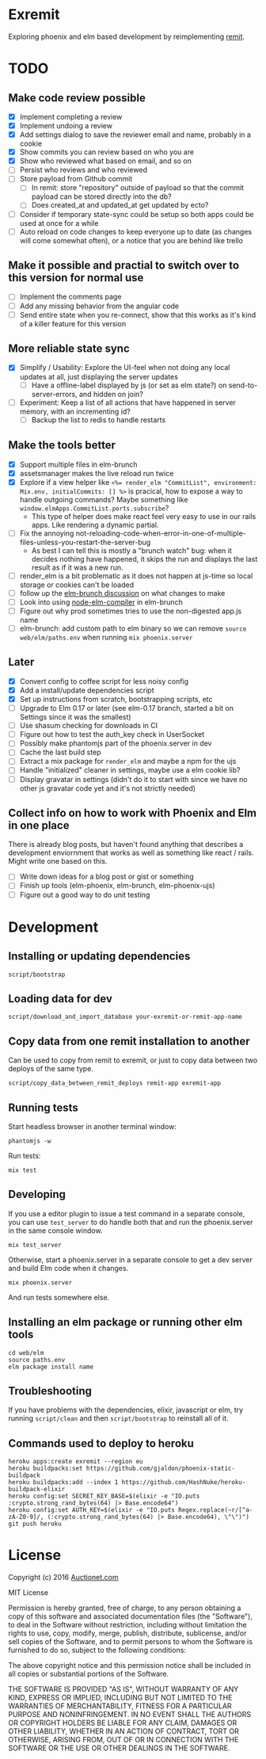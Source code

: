 # Exremit

Exploring phoenix and elm based development by reimplementing [remit](https://github.com/henrik/remit).

# TODO

## Make code review possible

* [x] Implement completing a review
* [x] Implement undoing a review
* [x] Add settings dialog to save the reviewer email and name, probably in a cookie
* [x] Show commits you can review based on who you are
* [x] Show who reviewed what based on email, and so on
* [ ] Persist who reviews and who reviewed
* [ ] Store payload from Github commit
  * [ ] In remit: store "repository" outside of payload so that the commit payload can be stored directly into the db?
  * [ ] Does created\_at and updated\_at get updated by ecto?
* [ ] Consider if temporary state-sync could be setup so both apps could be used at once for a while
* [ ] Auto reload on code changes to keep everyone up to date (as changes will come somewhat often), or a notice that you are behind like trello

## Make it possible and practial to switch over to this version for normal use

* [ ] Implement the comments page
* [ ] Add any missing behavior from the angular code
* [ ] Send entire state when you re-connect, show that this works as it's kind of a killer feature for this version

## More reliable state sync

* [x] Simplify / Usability: Explore the UI-feel when not doing any local updates at all, just displaying the server updates
  - [ ] Have a offline-label displayed by js (or set as elm state?) on send-to-server-errors, and hidden on join?
* [ ] Experiment: Keep a list of all actions that have happened in server memory, with an incrementing id?
  - [ ] Backup the list to redis to handle restarts

## Make the tools better

* [x] Support multiple files in elm-brunch
* [x] assetsmanager makes the live reload run twice
* [x] Explore if a view helper like `<%= render_elm "CommitList", environment: Mix.env, initialCommits: [] %>` is pracical, how to expose a way to handle outgoing commands? Maybe something like `window.elmApps.CommitList.ports.subscribe`?
  - This type of helper does make react feel very easy to use in our rails apps. Like rendering a dynamic partial.
* [ ] Fix the annoying not-reloading-code-when-error-in-one-of-multiple-files-unless-you-restart-the-server-bug
  - As best I can tell this is mostly a "brunch watch" bug: when it decides nothing have happened, it skips the run and displays the last result as if it was a new run.
* [ ] render\_elm is a bit problematic as it does not happen at js-time so local storage or cookies can't be loaded
* [ ] follow up the [elm-brunch discussion](https://github.com/madsflensted/elm-brunch/pull/14) on what changes to make
* [ ] Look into using [node-elm-compiler](https://github.com/rtfeldman/node-elm-compiler) in elm-brunch
* [ ] Figure out why prod sometimes tries to use the non-digested app.js name
* [ ] elm-brunch: add custom path to elm binary so we can remove `source web/elm/paths.env` when running `mix phoenix.server`

## Later

* [x] Convert config to coffee script for less noisy config
* [x] Add a install/update dependencies script
* [x] Set up instructions from scratch, bootstrapping scripts, etc
* [ ] Upgrade to Elm 0.17 or later (see elm-0.17 branch, started a bit on Settings since it was the smallest)
* [ ] Use shasum checking for downloads in CI
* [ ] Figure out how to test the auth\_key check in UserSocket
* [ ] Possibly make phantomjs part of the phoenix.server in dev
* [ ] Cache the last build step
* [ ] Extract a mix package for `render_elm` and maybe a npm for the ujs
* [ ] Handle "initialized" cleaner in settings, maybe use a elm cookie lib?
* [ ] Display gravatar in settings (didn't do it to start with since we have no other js gravatar code yet and it's not strictly needed)

## Collect info on how to work with Phoenix and Elm in one place

There is already blog posts, but haven't found anything that describes a development enviornment that works as well as something like react / rails. Might write one based on this.

* [ ] Write down ideas for a blog post or gist or something
* [ ] Finish up tools (elm-phoenix, elm-brunch, elm-phoenix-ujs)
* [ ] Figure out a good way to do unit testing

# Development

## Installing or updating dependencies

    script/bootstrap

## Loading data for dev

    script/download_and_import_database your-exremit-or-remit-app-name

## Copy data from one remit installation to another

Can be used to copy from remit to exremit, or just to copy data between two deploys of the same type.

    script/copy_data_between_remit_deploys remit-app exremit-app

## Running tests

Start headless browser in another terminal window:

    phantomjs -w

Run tests:

    mix test

## Developing

If you use a editor plugin to issue a test command in a separate console, you can use `test_server` to do handle both that and run the phoenix.server in the same console window.

    mix test_server

Otherwise, start a phoenix.server in a separate console to get a dev server and build Elm code when it changes.

    mix phoenix.server

And run tests somewhere else.

## Installing an elm package or running other elm tools

    cd web/elm
    source paths.env
    elm package install name

## Troubleshooting

If you have problems with the dependencies, elixir, javascript or elm, try running `script/clean` and then `script/bootstrap` to reinstall all of it.

## Commands used to deploy to heroku

    heroku apps:create exremit --region eu
    heroku buildpacks:set https://github.com/gjaldon/phoenix-static-buildpack
    heroku buildpacks:add --index 1 https://github.com/HashNuke/heroku-buildpack-elixir
    heroku config:set SECRET_KEY_BASE=$(elixir -e "IO.puts :crypto.strong_rand_bytes(64) |> Base.encode64")
    heroku config:set AUTH_KEY=$(elixir -e "IO.puts Regex.replace(~r/[^a-zA-Z0-9]/, (:crypto.strong_rand_bytes(64) |> Base.encode64), \"\")")
    git push heroku

# License

Copyright (c) 2016 [Auctionet.com](http://dev.auctionet.com/)

MIT License

Permission is hereby granted, free of charge, to any person obtaining
a copy of this software and associated documentation files (the
"Software"), to deal in the Software without restriction, including
without limitation the rights to use, copy, modify, merge, publish,
distribute, sublicense, and/or sell copies of the Software, and to
permit persons to whom the Software is furnished to do so, subject to
the following conditions:

The above copyright notice and this permission notice shall be
included in all copies or substantial portions of the Software.

THE SOFTWARE IS PROVIDED "AS IS", WITHOUT WARRANTY OF ANY KIND,
EXPRESS OR IMPLIED, INCLUDING BUT NOT LIMITED TO THE WARRANTIES OF
MERCHANTABILITY, FITNESS FOR A PARTICULAR PURPOSE AND
NONINFRINGEMENT. IN NO EVENT SHALL THE AUTHORS OR COPYRIGHT HOLDERS BE
LIABLE FOR ANY CLAIM, DAMAGES OR OTHER LIABILITY, WHETHER IN AN ACTION
OF CONTRACT, TORT OR OTHERWISE, ARISING FROM, OUT OF OR IN CONNECTION
WITH THE SOFTWARE OR THE USE OR OTHER DEALINGS IN THE SOFTWARE.
